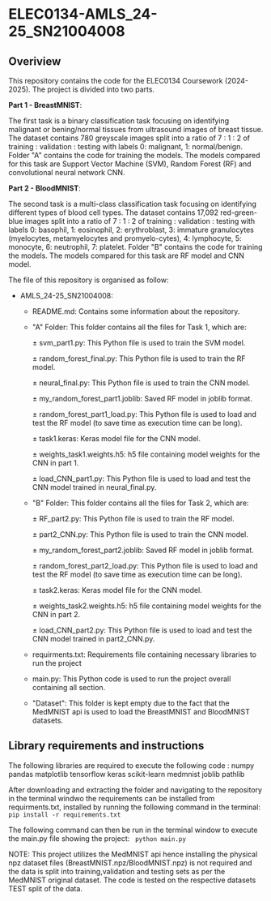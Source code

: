 # ELEC0134-AMLS_24-25_SN21004008
## Overiview
This repository contains the code for the ELEC0134 Coursework (2024-2025). The project is divided into two parts.

**Part 1 - BreastMNIST**:

The first task is a binary classification task focusing on identifying malignant or bening/normal tissues from ultrasound images of breast tissue. The dataset contains 780 greyscale images split into a ratio of 7 : 1 : 2 of training : validation : testing with labels 0: malignant, 1: normal/benign. Folder "A" contains the code for training the models. The models compared for this task are Support Vector Machine (SVM), Random Forest (RF) and convolutional neural network CNN. 

**Part 2 - BloodMNIST**:

The second task is a multi-class classification task focusing on identifying different types of blood cell types. The dataset contains 17,092 red-green-blue images split into a ratio of 7 : 1 : 2 of training : validation : testing with labels 0: basophil, 1: eosinophil, 2: erythroblast, 3: immature granulocytes (myelocytes, metamyelocytes and promyelo-cytes), 4: lymphocyte, 5: monocyte, 6: neutrophil, 7: platelet. Folder "B" contains the code for training the models. The models compared for this task are RF model and CNN model. 

The file of this repository is organised as follow:

- AMLS_24-25_SN21004008:

  - README.md: Contains some information about the repository.

  - "A" Folder: This folder contains all the files for Task 1, which are:
    
    ± svm_part1.py: This Python file is used to train the SVM model.
    
    ± random_forest_final.py: This Python file is used to train the RF model.
    
    ± neural_final.py: This Python file is used to train the CNN model.
    
    ± my_random_forest_part1.joblib: Saved RF model in joblib format.
    
    ± random_forest_part1_load.py: This Python file is used to load and test the RF model (to save time as execution time can be long).
    
    ± task1.keras: Keras model file for the CNN model.
    
    ± weights_task1.weights.h5: h5 file containing model weights for the CNN in part 1.
    
    ± load_CNN_part1.py: This Python file is used to load and test the CNN model trained in neural_final.py.

  - "B" Folder: This folder contains all the files for Task 2, which are:
    
     ± RF_part2.py: This Python file is used to train the RF model.

     ±  part2_CNN.py: This Python file is used to train the CNN model.

    ±  my_random_forest_part2.joblib: Saved RF model in joblib format.

    ± random_forest_part2_load.py: This Python file is used to load and test the RF model (to save time as execution time can be long).

    ± task2.keras: Keras model file for the CNN model.
    
    ± weights_task2.weights.h5: h5 file containing model weights for the CNN in part 2.

    ± load_CNN_part2.py: This Python file is used to load and test the CNN model trained in part2_CNN.py.

  - requirments.txt: Requirements file containing necessary libraries to run the project
     
  - main.py: This Python code is used to run the project overall containing all section.
  
   - "Dataset": This folder is kept empty due to the fact that the MedMNIST api is used to load the BreastMNIST and BloodMNIST datasets.

## Library requirements and instructions 

The following libraries are required to execute the following code :
numpy
pandas
matplotlib
tensorflow
keras
scikit-learn
medmnist
joblib
pathlib

After downloading and extracting the folder and navigating to the repository in the terminal windwo the requirements can be installed from requirments.txt, installed by running the following command in the terminal:  ``` pip install -r requirements.txt```

The following command can then be run in the terminal window to execute the main.py file showing the project: ``` python main.py```

NOTE: This project utilizes the MedMNIST api hence installing the physical npz dataset files (BreastMNIST.npz/BloodMNIST.npz) is not required and the data is split into training,validation and testing sets as per the MedMNIST original dataset. The code is tested on the respective datasets TEST split of the data.

    
  
 
